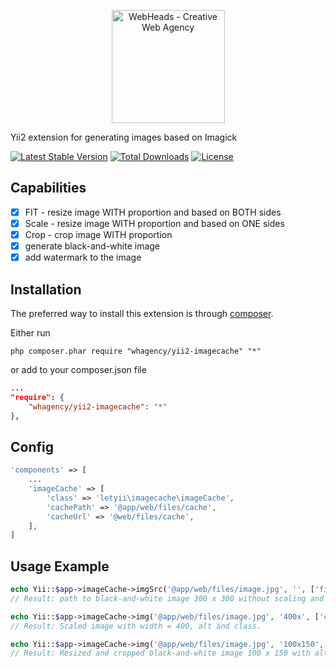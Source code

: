 <p align="center">
    <a href="https://webheads.agency/" target="_blank">
        <img src="https://webheads.agency/files/images/LogoWebHeads.png" width="181" alt="WebHeads - Creative Web Agency">
    </a>
</p>

Yii2 extension for generating images based on Imagick

[![Latest Stable Version](https://poser.pugx.org/whagency/yii2-imagecache/v/stable)](https://packagist.org/packages/whagency/yii2-imagecache)
[![Total Downloads](https://poser.pugx.org/whagency/yii2-imagecache/downloads)](https://packagist.org/packages/whagency/yii2-imagecache)
[![License](https://poser.pugx.org/whagency/yii2-imagecache/license)](https://packagist.org/packages/whagency/yii2-imagecache)


Capabilities
------------

- [x] FIT - resize image WITH proportion and based on BOTH sides
- [x] Scale - resize image WITH proportion and based on ONE sides
- [x] Crop - crop image WITH proportion
- [x] generate black-and-white image
- [x] add watermark to the image

Installation
------------

The preferred way to install this extension is through [composer](http://getcomposer.org/download/).

Either run

```
php composer.phar require "whagency/yii2-imagecache" "*"
```

or add to your composer.json file


```json
...
"require": {
    "whagency/yii2-imagecache": "*"
},
```

Config
------

~~~php
'components' => [
    ...
    'imageCache' => [
        'class' => 'letyii\imagecache\imageCache',
        'cachePath' => '@app/web/files/cache',
        'cacheUrl' => '@web/files/cache',
    ],
]
~~~

Usage Example
-------------

~~~php
echo Yii::$app->imageCache->imgSrc('@app/web/files/image.jpg', '', ['fit' => 300, 'bw' => true, 'watermark' => '@app/web/files/watermark-image.png']);
// Result: path to black-and-white image 300 x 300 without scaling and cropping, with watermark.

echo Yii::$app->imageCache->img('@app/web/files/image.jpg', '400x', ['class'=>'my-image', 'alt' => 'Image']);
// Result: Scaled image with width = 400, alt and class.

echo Yii::$app->imageCache->img('@app/web/files/image.jpg', '100x150', ['alt' => 'Image'], ['bw' => true]);
// Result: Resized and cropped black-and-white image 100 x 150 with alt.
~~~
